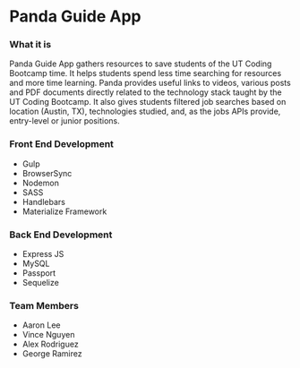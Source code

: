 # Panda Guide App

### What it is

Panda Guide App gathers resources to save students of the UT Coding Bootcamp time. It helps students spend less time searching for resources and more time learning. Panda provides useful links to videos, various posts and PDF documents directly related to the technology stack taught by the UT Coding Bootcamp. It also gives students filtered job searches based on location (Austin, TX), technologies studied, and, as the jobs APIs provide, entry-level or junior positions. 



### Front End Development

- Gulp
- BrowserSync
- Nodemon
- SASS
- Handlebars
- Materialize Framework



### Back End Development

- Express JS
- MySQL
- Passport
- Sequelize



### Team Members

- Aaron Lee
- Vince Nguyen
- Alex Rodriguez
- George Ramirez
